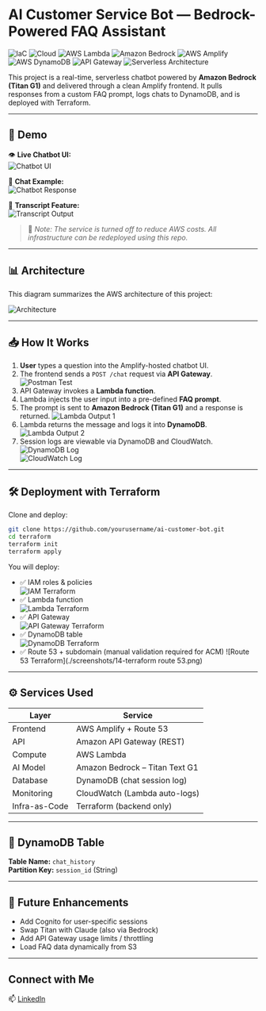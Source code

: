 # AI Customer Service Bot — Bedrock-Powered FAQ Assistant

![IaC](https://img.shields.io/badge/IaC-Terraform-7B42BC?style=for-the-badge&logo=terraform)
![Cloud](https://img.shields.io/badge/Cloud-AWS-232F3E?style=for-the-badge&logo=amazonaws)
![AWS Lambda](https://img.shields.io/badge/AWS%20Lambda-Serverless-F58536?style=for-the-badge&logo=awslambda)
![Amazon Bedrock](https://img.shields.io/badge/Amazon%20Bedrock-Titan%20Text%20G1-1A6FFF?style=for-the-badge&logo=amazonaws)
![AWS Amplify](https://img.shields.io/badge/AWS%20Amplify-Frontend-FF9900?style=for-the-badge&logo=awsamplify)
![AWS DynamoDB](https://img.shields.io/badge/AWS%20DynamoDB-Session%20Log-4053D6?style=for-the-badge&logo=amazonaws)
![API Gateway](https://img.shields.io/badge/API%20Gateway-REST%20API-DD3464?style=for-the-badge&logo=amazonaws)
![Serverless Architecture](https://img.shields.io/badge/Architecture-Serverless-4B5563?style=for-the-badge)

This project is a real-time, serverless chatbot powered by **Amazon Bedrock (Titan G1)** and delivered through a clean Amplify frontend. It pulls responses from a custom FAQ prompt, logs chats to DynamoDB, and is deployed with Terraform.

---

## 🎥 Demo

👁️ **Live Chatbot UI:**  
![Chatbot UI](./screenshots/Webpage.png)

💬 **Chat Example:**  
![Chatbot Response](./screenshots/Webpage-prompt.png)

🧾 **Transcript Feature:**  
![Transcript Output](./screenshots/Download-Transcript.png)

> 📝 *Note: The service is turned off to reduce AWS costs. All infrastructure can be redeployed using this repo.*

---

## 📊 Architecture

This diagram summarizes the AWS architecture of this project:

![Architecture](./screenshots/ai-customer-bot.png)

---

## 📥 How It Works

1. **User** types a question into the Amplify-hosted chatbot UI.
2. The frontend sends a `POST /chat` request via **API Gateway**.
   ![Postman Test](./screenshots/postman.png)
3. API Gateway invokes a **Lambda function**.
4. Lambda injects the user input into a pre-defined **FAQ prompt**.
5. The prompt is sent to **Amazon Bedrock (Titan G1)** and a response is returned.
   ![Lambda Output 1](./screenshots/7-lambda-test-success.png)
6. Lambda returns the message and logs it into **DynamoDB**.
   ![Lambda Output 2](./screenshots/7-lambda-test-success-2.png)
7. Session logs are viewable via DynamoDB and CloudWatch.
   ![DynamoDB Log](./screenshots/9-dynamodb-chat-history.png)  
   ![CloudWatch Log](./screenshots/9-Cloudwatch-logs.png)

---

## 🛠 Deployment with Terraform

Clone and deploy:

```bash
git clone https://github.com/yourusername/ai-customer-bot.git
cd terraform
terraform init
terraform apply
```

You will deploy:
- ✅ IAM roles & policies  
  ![IAM Terraform](./screenshots/3-terraform-iam.png)
- ✅ Lambda function  
  ![Lambda Terraform](./screenshots/4-terraform-lambda.png)
- ✅ API Gateway  
  ![API Gateway Terraform](./screenshots/13-terraform-api-gateway.png)
- ✅ DynamoDB table  
  ![DynamoDB Terraform](./screenshots/8-terraform-dynamodb.png)
- ✅ Route 53 + subdomain (manual validation required for ACM)
  ![Route 53 Terraform](./screenshots/14-terraform route 53.png)

---

## ⚙️ Services Used

| Layer       | Service                         |
|-------------|----------------------------------|
| Frontend    | AWS Amplify + Route 53           |
| API         | Amazon API Gateway (REST)        |
| Compute     | AWS Lambda                       |
| AI Model    | Amazon Bedrock – Titan Text G1   |
| Database    | DynamoDB (chat session log)      |
| Monitoring  | CloudWatch (Lambda auto-logs)    |
| Infra-as-Code | Terraform (backend only)       |

---

## 🧾 DynamoDB Table

**Table Name:** `chat_history`  
**Partition Key:** `session_id` (String)

---

## 🔧 Future Enhancements

- Add Cognito for user-specific sessions
- Swap Titan with Claude (also via Bedrock)
- Add API Gateway usage limits / throttling
- Load FAQ data dynamically from S3

---

## Connect with Me

📫 [LinkedIn](https://www.linkedin.com/in/franc-kevin-v-07108b111/)